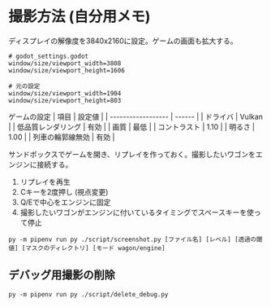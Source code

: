 # 撮影方法 (自分用メモ)
ディスプレイの解像度を3840x2160に設定。ゲームの画面も拡大する。

```
# godot_settings.godot
window/size/viewport_width=3808
window/size/viewport_height=1606
```

```
# 元の設定
window/size/viewport_width=1904
window/size/viewport_height=803
```

ゲームの設定
| 項目               | 設定値 |
| ------------------ | ------ |
| ドライバ           | Vulkan |
| 低品質レンダリング | 有効   |
| 画質               | 最低   |
| コントラスト       | 1.10   |
| 明るさ             | 1.00   |
| 列車の輪郭線無効   | 有効   |

サンドボックスでゲームを開き、リプレイを作っておく。撮影したいワゴンをエンジンに接続する。

1. リプレイを再生
2. Cキーを2度押し (視点変更)
3. Q/Eで中心をエンジンに固定
4. 撮影したいワゴンがエンジンに付いているタイミングでスペースキーを使って停止

```
py -m pipenv run py ./script/screenshot.py [ファイル名] [レベル] [透過の閾値] [マスクのディレクトリ] [モード wagon/engine]
```

## デバッグ用撮影の削除
```
py -m pipenv run py ./script/delete_debug.py
```